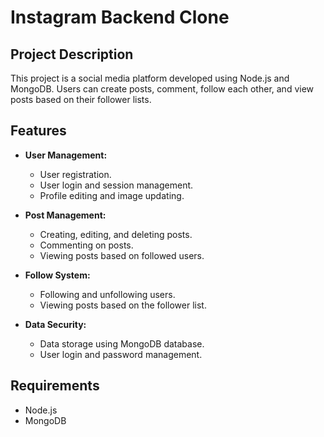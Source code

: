 # Instagram Backend Clone

## Project Description

This project is a social media platform developed using Node.js and MongoDB. Users can create posts, comment, follow each other, and view posts based on their follower lists.

## Features

- **User Management:**
  - User registration.
  - User login and session management.
  - Profile editing and image updating.

- **Post Management:**
  - Creating, editing, and deleting posts.
  - Commenting on posts.
  - Viewing posts based on followed users.

- **Follow System:**
  - Following and unfollowing users.
  - Viewing posts based on the follower list.

- **Data Security:**
  - Data storage using MongoDB database.
  - User login and password management.

## Requirements

- Node.js
- MongoDB



